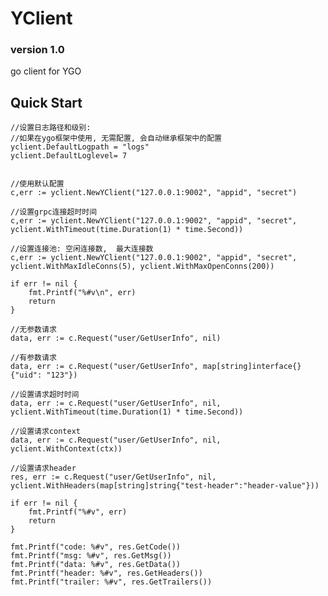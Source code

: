 # YClient
 ### version 1.0

 go client for YGO

 ## Quick Start
	//设置日志路径和级别:
	//如果在ygo框架中使用, 无需配置, 会自动继承框架中的配置
	yclient.DefaultLogpath = "logs"
	yclient.DefaultLoglevel= 7


	//使用默认配置
	c,err := yclient.NewYClient("127.0.0.1:9002", "appid", "secret")

	//设置grpc连接超时时间
	c,err := yclient.NewYClient("127.0.0.1:9002", "appid", "secret", yclient.WithTimeout(time.Duration(1) * time.Second))

	//设置连接池: 空闲连接数,  最大连接数
	c,err := yclient.NewYClient("127.0.0.1:9002", "appid", "secret", yclient.WithMaxIdleConns(5), yclient.WithMaxOpenConns(200))

	if err != nil {
		fmt.Printf("%#v\n", err)
		return
	}

	//无参数请求
	data, err := c.Request("user/GetUserInfo", nil)

	//有参数请求
	data, err := c.Request("user/GetUserInfo", map[string]interface{}{"uid": "123"})

	//设置请求超时时间
	data, err := c.Request("user/GetUserInfo", nil, yclient.WithTimeout(time.Duration(1) * time.Second))

	//设置请求context
	data, err := c.Request("user/GetUserInfo", nil, yclient.WithContext(ctx))

	//设置请求header
	res, err := c.Request("user/GetUserInfo", nil, yclient.WithHeaders(map[string]string{"test-header":"header-value"}))

	if err != nil {
		fmt.Printf("%#v", err)
		return
	}

	fmt.Printf("code: %#v", res.GetCode())
	fmt.Printf("msg: %#v", res.GetMsg())
	fmt.Printf("data: %#v", res.GetData())
	fmt.Printf("header: %#v", res.GetHeaders())
	fmt.Printf("trailer: %#v", res.GetTrailers())
